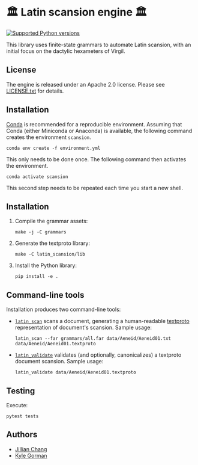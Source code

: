 # 🏛️ Latin scansion engine 🏛️

[![Supported Python
versions](https://img.shields.io/pypi/pyversions/wikipron.svg)](https://pypi.org/project/wikipron)

This library uses finite-state grammars to automate Latin scansion, with an
initial focus on the dactylic hexameters of Virgil.

## License

The engine is released under an Apache 2.0 license. Please see
[LICENSE.txt](LICENSE.txt) for details.

## Installation

[Conda](http://conda.io) is recommended for a reproducible environment. Assuming
that Conda (either Miniconda or Anaconda) is available, the following command
creates the environment `scansion`.

    conda env create -f environment.yml

This only needs to be done once. The following command then activates the
environment.

    conda activate scansion

This second step needs to be repeated each time you start a new shell.

## Installation

1.  Compile the grammar assets:

        make -j -C grammars

2.  Generate the textproto library:

        make -C latin_scansion/lib

3.  Install the Python library:

        pip install -e .

## Command-line tools

Installation produces two command-line tools:

-   [`latin_scan`](latin_scansion/cli/scan.py) scans a document, generating a
    human-readable
    [textproto](https://medium.com/@nathantnorth/protocol-buffers-text-format-14e0584f70a5)
    representation of document's scansion. Sample usage:

        latin_scan --far grammars/all.far data/Aeneid/Aeneid01.txt data/Aeneid/Aeneid01.textproto

-   [`latin_validate`](latin_scansion/cli/validate.py) validates (and
    optionally, canonicalizes) a textproto document scansion. Sample usage:

        latin_validate data/Aeneid/Aeneid01.textproto

## Testing

Execute:

    pytest tests

## Authors

-   [Jillian Chang](jillianchang15@gmail.com)
-   [Kyle Gorman](kgorman@gc.cuny.edu)
